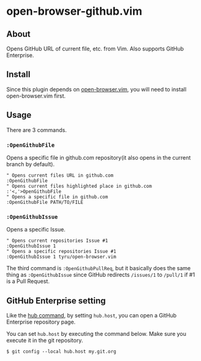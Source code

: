 # open-browser-github.vim

## About

Opens GitHub URL of current file, etc. from Vim.
Also supports GitHub Enterprise.

## Install

Since this plugin depends on [open-browser.vim](https://github.com/tyru/open-browser.vim), you will need to install open-browser.vim first.

## Usage

There are 3 commands.

### `:OpenGithubFile`

Opens a specific file in github.com repository(it also opens in the current branch by default).

```vimL
" Opens current files URL in github.com
:OpenGithubFile
" Opens current files highlighted place in github.com 
:'<,'>OpenGithubFile
" Opens a specific file in github.com
:OpenGithubFile PATH/TO/FILE
```

### `:OpenGithubIssue`

Opens a specific Issue.

```vimL
" Opens current repositories Issue #1
:OpenGithubIssue 1
" Opens a specific repositories Issue #1
:OpenGithubIssue 1 tyru/open-browser.vim
```

The third command is `:OpenGithubPullReq`, but it basically does the same thing as `:OpenGithubIssue` since GitHub redirects `/issues/1` to `/pull/1` if #1 is a Pull Request.

## GitHub Enterprise setting

Like the [hub command](https://github.com/defunkt/hub), by setting `hub.host`, you can open a GitHub Enterprise repository page.

You can set `hub.host` by executing the command below. Make sure you execute it in the git repository.

`$ git config --local hub.host my.git.org`
